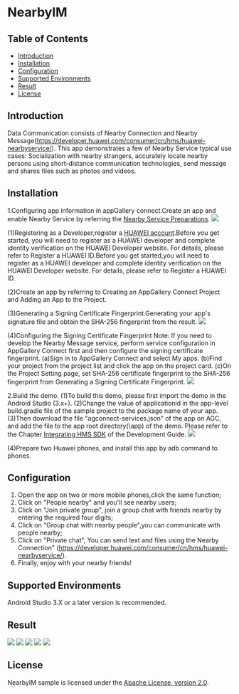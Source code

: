 # NearbyIM

## Table of Contents

 * [Introduction](#introduction)
 * [Installation](#installation)
 * [Configuration](#configuration)
 * [Supported Environments](#supported-environments)
 * [Result](#result)
 * [License](#license)

## Introduction
Data Communication consists of Nearby Connection and Nearby Message(https://developer.huawei.com/consumer/cn/hms/huawei-nearbyservice/).
This app demonstrates a few of Nearby Service typical use cases:
Socialization with nearby strangers, accurately locate nearby persons using short-distance communication technologies, send message and shares files such as photos and videos.

## Installation
1.Configuring app information in appGallery connect.Create an app and enable Nearby Service by referring the [Nearby Service Preparations](https://developer.huawei.com/consumer/en/doc/development/HMS-Guides/nearby-service-preparation).
<img src="process01.png">

(1)Registering as a Developer,register a [HUAWEI account](https://developer.huawei.com/consumer/en/).Before you get started, you will need to register as a HUAWEI developer and complete identity verification on the HUAWEI Developer website. For details, please refer to Register a HUAWEI ID.Before you get started,you will need to register as a HUAWEI developer and complete identity verification on the HUAWEI Developer website. For details, please refer to Register a HUAWEI ID.

(2)Create an app by referring to Creating an AppGallery Connect Project and Adding an App to the Project.

(3)Generating a Signing Certificate Fingerprint.Generating your app's signature file and obtain the SHA-256 fingerprint from the result.
<img src="process02.png">

(4)Configuring the Signing Certificate Fingerprint
Note: If you need to develop the Nearby Message service, perform service configuration in AppGallery Connect first and then configure the signing certificate fingerprint.
  (a)Sign in to AppGallery Connect and select My apps.
  (b)Find your project from the project list and click the app on the project card.
  (c)On the Project Setting page, set SHA-256 certificate fingerprint to the SHA-256 fingerprint from Generating a Signing Certificate Fingerprint.
  <img src="process03.png">
  
2.Build the demo.
(1)To build this demo, please first import the demo in the Android Studio (3.x+).
(2)Change the value of applicationid in the app-level build.gradle file of the sample project to the package name of your app.
(3)Then download the file "agconnect-services.json" of the app on AGC, and add the file to the app root directory(\app) of the demo. Please refer to the Chapter [Integrating HMS SDK](https://developer.huawei.com/consumer/en/doc/development/HMS-Guides/nearby-service-integratesdk) of the Development Guide.
  <img src="process.png">

(4)Prepare two Huawei phones, and install this app by adb command to phones.

## Configuration
1. Open the app on two or more mobile phones,click the same function;
2. Click on "People nearby" and you'll see nearby users;
3. Click on "Join private group", join a group chat with friends nearby by entering the required four digits;
4. Click on "Group chat with nearby people",you can communicate with people nearby;
5. Click on "Private chat", You can send text and files using the Nearby Connection" (https://developer.huawei.com/consumer/cn/hms/huawei-nearbyservice/).
6. Finally, enjoy with your nearby friends!

## Supported Environments
Android Studio 3.X or a later version is recommended.

## Result
<img src="result01.jpg">
<img src="result02.jpg">
<img src="result03.jpg">
<img src="result04.jpg">
<img src="result05.jpg">

## License
NearbyIM sample is licensed under the [Apache License, version 2.0](http://www.apache.org/licenses/LICENSE-2.0).
